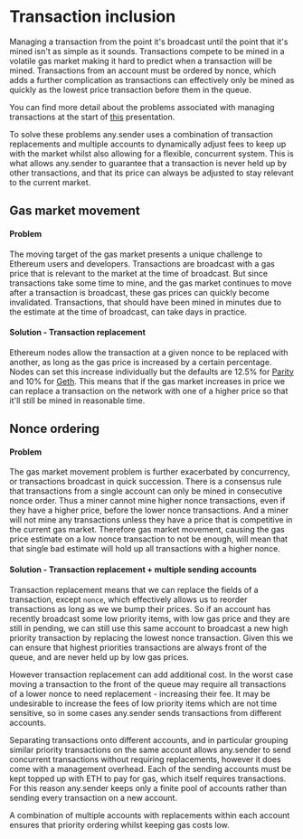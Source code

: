 # Transaction inclusion

Managing a transaction from the point it's broadcast until the point that it's mined isn't as simple as it sounds. Transactions compete to be mined in a volatile gas market making it hard to predict when a transaction will be mined. Transactions from an account must be ordered by nonce, which adds a further complication as transactions can effectively only be mined as quickly as the lowest price transaction before them in the queue. 

You can find more detail about the problems associated with managing transactions at the start of [this](https://docs.google.com/presentation/d/1gWrEjJICL23583pqKIsKg9HxIFUo6j_AvexrM1GPHvw/edit#slide=id.g703d72a88b_0_0) presentation.

To solve these problems any.sender uses a combination of transaction replacements and multiple accounts to dynamically adjust fees to keep up with the market whilst also allowing for a flexible, concurrent system. This is what allows any.sender to guarantee that a transaction is never held up by other transactions, and that its price can always be adjusted to stay relevant to the current market.

## Gas market movement
#### Problem 

The moving target of the gas market presents a unique challenge to Ethereum users and developers. Transactions are broadcast with a gas price that is relevant to the market at the time of broadcast. But since transactions take some time to mine, and the gas market continues to move after a transaction is broadcast, these gas prices can quickly become invalidated. Transactions, that should have been mined in minutes due to the estimate at the time of broadcast, can take days in practice.

#### Solution - Transaction replacement
Ethereum nodes allow the transaction at a given nonce to be replaced with another, as long as the gas price is increased by a certain percentage. Nodes can set this increase individually but the defaults are 12.5% for [Parity](https://github.com/openethereum/openethereum/blob/9da1304539d4182981673711fe7a8bcc20fbbcab/miner/src/pool/scoring.rs#L38) and 10% for [Geth](https://github.com/ethereum/go-ethereum/wiki/Command-Line-Options). This means that if the gas market increases in price we can replace a transaction on the network with one of a higher price so that it'll still be mined in reasonable time.

## Nonce ordering
#### Problem

The gas market movement problem is further exacerbated by concurrency, or transactions broadcast in quick succession. There is a consensus rule that transactions from a single account can only be mined in consecutive nonce order. Thus a miner cannot mine higher nonce transactions, even if they have a higher price, before the lower nonce transactions. And a miner will not mine any transactions unless they have a price that is competitive in the current gas market. Therefore gas market movement, causing the gas price estimate on a low nonce transaction to not be enough, will mean that that single bad estimate will hold up all transactions with a higher nonce.

#### Solution - Transaction replacement + multiple sending accounts

Transaction replacement means that we can replace the fields of a transaction, except `nonce`, which effectively allows us to reorder transactions as long as we we bump their prices. So if an account has recently broadcast some low priority items, with low gas price and they are still in pending, we can still use this same account to broadcast a new high priority transaction by replacing the lowest nonce transaction. Given this we can ensure that highest priorities transactions are always front of the queue, and are never held up by low gas prices.

However transaction replacement can add additional cost. In the worst case moving a transaction to the front of the queue may require all transactions of a lower nonce to need replacement - increasing their fee. It may be undesirable to increase the fees of low priority items which are not time sensitive, so in some cases any.sender sends transactions from different accounts.

Separating transactions onto different accounts, and in particular grouping similar priority transactions on the same account allows any.sender to send concurrent transactions without requiring replacements, however it does come with a management overhead. Each of the sending accounts must be kept topped up with ETH to pay for gas, which itself requires transactions. For this reason any.sender keeps only a finite pool of accounts rather than sending every transaction on a new account. 

A combination of multiple accounts with replacements within each account ensures that priority ordering whilst keeping gas costs low.